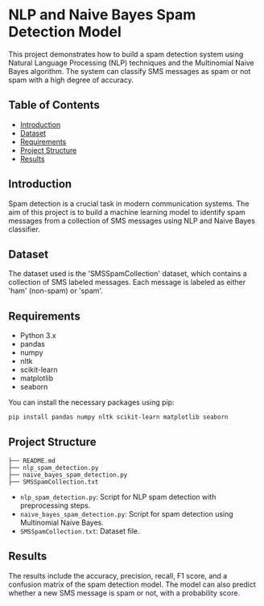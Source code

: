 
# NLP and Naive Bayes Spam Detection Model

This project demonstrates how to build a spam detection system using Natural Language Processing (NLP) techniques and the Multinomial Naive Bayes algorithm. The system can classify SMS messages as spam or not spam with a high degree of accuracy.

## Table of Contents

- [Introduction](#introduction)
- [Dataset](#dataset)
- [Requirements](#requirements)
- [Project Structure](#project-structure)
- [Results](#results)

## Introduction

Spam detection is a crucial task in modern communication systems. The aim of this project is to build a machine learning model to identify spam messages from a collection of SMS messages using NLP and Naive Bayes classifier.

## Dataset

The dataset used is the 'SMSSpamCollection' dataset, which contains a collection of SMS labeled messages. Each message is labeled as either 'ham' (non-spam) or 'spam'.

## Requirements

- Python 3.x
- pandas
- numpy
- nltk
- scikit-learn
- matplotlib
- seaborn

You can install the necessary packages using pip:

```bash
pip install pandas numpy nltk scikit-learn matplotlib seaborn
```

## Project Structure

```
├── README.md
├── nlp_spam_detection.py
├── naive_bayes_spam_detection.py
├── SMSSpamCollection.txt
```

- `nlp_spam_detection.py`: Script for NLP spam detection with preprocessing steps.
- `naive_bayes_spam_detection.py`: Script for spam detection using Multinomial Naive Bayes.
- `SMSSpamCollection.txt`: Dataset file.

## Results

The results include the accuracy, precision, recall, F1 score, and a confusion matrix of the spam detection model. The model can also predict whether a new SMS message is spam or not, with a probability score.

